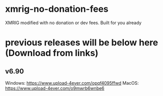 # xmrig-no-donation-fees
XMRIG modified with no donation or dev fees. Built for you already
# previous releases will be below here (Download from links)
## v6.90
Windows: https://www.upload-4ever.com/opqf4095ffwd
MacOS: https://www.upload-4ever.com/o9mwrb6wnbe6
